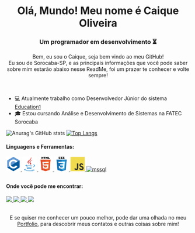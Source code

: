<h1 align="center">Olá, Mundo! Meu nome é Caique Oliveira</h1>
<h3 align="center">Um programador em desenvolvimento ⏳ </h3>

<p align="center">Bem, eu sou o Caique, seja bem vindo ao meu GitHub! <br>Eu sou de Sorocaba-SP, e as principais informações que você pode saber sobre mim estarão abaixo nesse ReadMe, foi um prazer te conhecer e volte sempre!</p>

<br>

- 💻 Atualmente trabalho como Desenvolvedor Júnior do sistema <a href="https://education1.com.br/?gclid=Cj0KCQjwn4qWBhCvARIsAFNAMiisFx-x3ghD5T9hbgohg7YYWHkErIB3NdyaPnBan1mDF6WsiYc_0PwaAqTLEALw_wcB" target="_blank">Education1</a>
- 🎓 Estou cursando Análise e Desenvolvimento de Sistemas na FATEC Sorocaba

![Anurag's GitHub stats](https://github-readme-stats.vercel.app/api?username=caiqueos&show_icons=true&theme=dark)
[![Top Langs](https://github-readme-stats.vercel.app/api/top-langs/?username=caiqueos&theme=dark)](https://github.com/anuraghazra/github-readme-stats)

<h4>Linguagens e Ferramentas:</h3>
<p> <a href="https://www.cprogramming.com/" target="_blank" rel="noreferrer"> <img src="https://raw.githubusercontent.com/devicons/devicon/master/icons/c/c-original.svg" alt="c" width="40" height="40"/> </a> <a href="https://www.java.com" target="_blank" rel="noreferrer"> <img src="https://raw.githubusercontent.com/devicons/devicon/master/icons/java/java-original.svg" alt="java" width="40" height="40"/> </a> <a href="https://www.w3.org/html/" target="_blank" rel="noreferrer"> <img src="https://raw.githubusercontent.com/devicons/devicon/master/icons/html5/html5-original-wordmark.svg" alt="html5" width="40" height="40"/> </a> <a href="https://www.w3schools.com/css/" target="_blank" rel="noreferrer"> <img src="https://raw.githubusercontent.com/devicons/devicon/master/icons/css3/css3-original-wordmark.svg" alt="css3" width="40" height="40"/> </a> <a href="https://developer.mozilla.org/en-US/docs/Web/JavaScript" target="_blank" rel="noreferrer"> <img src="https://raw.githubusercontent.com/devicons/devicon/master/icons/javascript/javascript-original.svg" alt="javascript" width="40" height="40"/> </a> <a href="https://www.microsoft.com/en-us/sql-server" target="_blank" rel="noreferrer"> <img src="https://www.svgrepo.com/show/303229/microsoft-sql-server-logo.svg" alt="mssql" width="40" height="40"/> </a> </p>

##

<h4>Onde você pode me encontrar:</h4>

<div>
  <a href="https://www.instagram.com/caique.14/" target="_blank">
    <img src="https://img.shields.io/badge/Instagram-E4405F?style=for-the-badge&logo=instagram&logoColor=white">
  </a>
  
  <a href="https://www.twitch.tv/angusbk5636" target="_blank">
    <img src="https://img.shields.io/badge/Twitch-9146FF?style=for-the-badge&logo=twitch&logoColor=white">
  </a>
  
  <a href="https://www.linkedin.com/in/Caique-OS" target="_blank">
    <img src="https://img.shields.io/badge/LinkedIn-0077B5?style=for-the-badge&logo=linkedin&logoColor=white">
  </a>
  
  <a href="mailto:CaiqueOliSIlva5636@gmail.com">
    <img src="https://img.shields.io/badge/Gmail-D14836?style=for-the-badge&logo=gmail&logoColor=white">
  </a>  
</div>

<br>

<p align="center">E se quiser me conhecer um pouco melhor, pode dar uma olhada no meu <a href="https://caiqueos.github.io/Portfolio/" target="_blank">Portfolio</a>, para descobrir meus contatos e outras coisas sobre mim!</p>
